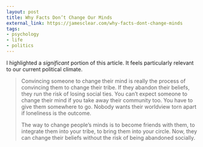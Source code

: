 ```yaml
---
layout: post
title: Why Facts Don’t Change Our Minds
external_link: https://jamesclear.com/why-facts-dont-change-minds
tags:
- psychology
- life
- politics
---
```

I highlighted a _significant_ portion of this article. It feels particularly relevant to our current political climate.

> Convincing someone to change their mind is really the process of convincing them to change their tribe. If they abandon their beliefs, they run the risk of losing social ties. You can’t expect someone to change their mind if you take away their community too. You have to give them somewhere to go. Nobody wants their worldview torn apart if loneliness is the outcome.
> 
> The way to change people’s minds is to become friends with them, to integrate them into your tribe, to bring them into your circle. Now, they can change their beliefs without the risk of being abandoned socially.
